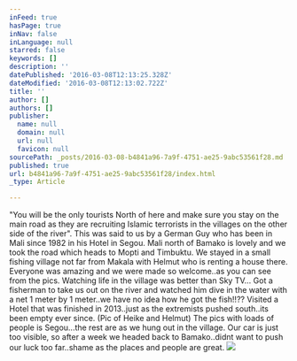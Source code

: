 ```yaml
---
inFeed: true
hasPage: true
inNav: false
inLanguage: null
starred: false
keywords: []
description: ''
datePublished: '2016-03-08T12:13:25.328Z'
dateModified: '2016-03-08T12:13:02.722Z'
title: ''
author: []
authors: []
publisher:
  name: null
  domain: null
  url: null
  favicon: null
sourcePath: _posts/2016-03-08-b4841a96-7a9f-4751-ae25-9abc53561f28.md
published: true
url: b4841a96-7a9f-4751-ae25-9abc53561f28/index.html
_type: Article

---
```

"You will be the only tourists North of here and make sure you stay on the main road as they are recruiting Islamic terrorists in the villages on the other side of the river".
This was said to us by a German Guy who has been in Mali since 1982 in his Hotel in Segou.
Mali north of Bamako is lovely and we took the road which heads to Mopti and Timbuktu. 
We stayed in a small fishing village not far from Makala with Helmut who is renting a house there. Everyone was amazing and we were made so welcome..as you can see from the pics.
Watching life in the village was better than Sky TV...
Got a fisherman to take us out on the river and watched him dive in the water with a net 1 meter by 1 meter..we have no idea how he got the fish!!??
Visited a Hotel that was finished in 2013..just as the extremists pushed south..its been empty ever since. (Pic of Heike and Helmut)
The pics with loads of people is Segou...the rest are as we hung out in the village.
Our car is just too visible, so after a week we headed back to Bamako..didnt want to push our luck too far..shame as the places and people are great.
![](https://the-grid-user-content.s3-us-west-2.amazonaws.com/e7630e36-6562-44af-a6f5-858d7d03f84e.jpg)
